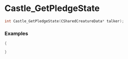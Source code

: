 # Castle_GetPledgeState

```cpp - C++
int Castle_GetPledgeState(CSharedCreatureData* talker);
```

### Examples
```cpp - C++
{

}
```
